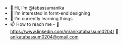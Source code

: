 - 👋 Hi, I’m @tabassumanika
- 👀 I’m interested in fornt-end designing 
- 🌱 I’m currently learning things
- 📫 How to reach me - 
:pushpin: https://www.linkedin.com/in/anikatabassum0204/
:pushpin: anikatabassum0204@gmail.com

<!---
tabassumanika/tabassumanika is a ✨ special ✨ repository because its `README.md` (this file) appears on your GitHub profile.
You can click the Preview link to take a look at your changes.
--->
